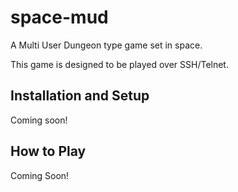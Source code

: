 # space-mud
A Multi User Dungeon type game set in space.

This game is designed to be played over SSH/Telnet.


## Installation and Setup
Coming soon!

## How to Play
Coming Soon!